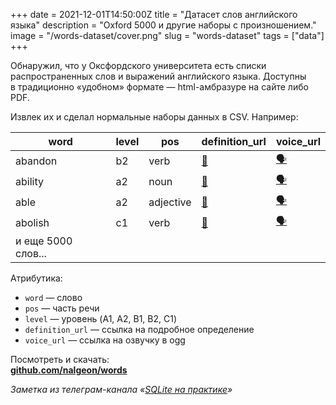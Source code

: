 +++
date = 2021-12-01T14:50:00Z
title = "Датасет слов английского языка"
description = "Oxford 5000 и другие наборы с произношением."
image = "/words-dataset/cover.png"
slug = "words-dataset"
tags = ["data"]
+++

Обнаружил, что у Оксфордского университета есть списки распространенных слов и выражений английского языка. Доступны в традиционно «удобном» формате — html-амбразуре на сайте либо PDF.

Извлек их и сделал нормальные наборы данных в CSV. Например:

| word | level | pos | definition_url | voice_url |
| ---  | --- | --- | --- | --- |
| abandon | b2 | verb | [📄](https://www.oxfordlearnersdictionaries.com/definition/english/abandon_1) | [🗣️](https://www.oxfordlearnersdictionaries.com/media/english/us_pron_ogg/a/aba/aband/abandon__us_2.ogg) |
| ability | a2 | noun | [📄](https://www.oxfordlearnersdictionaries.com/definition/english/ability_1) | [🗣️](https://www.oxfordlearnersdictionaries.com/media/english/us_pron_ogg/a/abi/abili/ability__us_4.ogg) |
| able | a2 | adjective | [📄](https://www.oxfordlearnersdictionaries.com/definition/english/able_1) | [🗣️](https://www.oxfordlearnersdictionaries.com/media/english/us_pron_ogg/a/abl/able_/able__us_2.ogg) |
| abolish | c1 | verb | [📄](https://www.oxfordlearnersdictionaries.com/definition/english/abolish) | [🗣️](https://www.oxfordlearnersdictionaries.com/media/english/us_pron_ogg/a/abo/aboli/abolish__us_1.ogg) |
| и еще 5000 слов... |

Атрибутика:

-   `word` — слово
-   `pos` — часть речи
-   `level` — уровень (A1, A2, B1, B2, C1)
-   `definition_url` — ссылка на подробное определение
-   `voice_url` — ссылка на озвучку в ogg

<!-- <p class="big">
<a href="https://github.com/nalgeon/words">github.com/nalgeon/words</a>
</p> -->

Посмотреть и скачать:<br>
[**github.com/nalgeon/words**](https://github.com/nalgeon/words)

<div class="row">
<div class="col-xs-12 col-sm-10 col-md-8"><p><em>Заметка из телеграм-канала <span class="nowrap"><i class="fas fa-database"></i> «<a href="https://t.me/sqliter">SQLite на практике</a>»</span></em></p></div>
</div>
